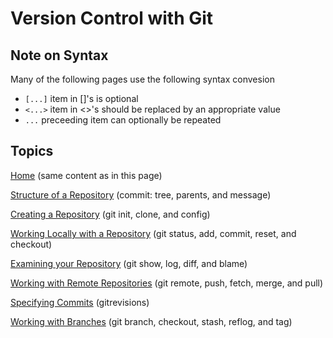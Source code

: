 # Version Control with Git

## Note on Syntax

Many of the following pages use the following syntax convesion

* `[...]` item in []'s is optional
* `<...>` item in <>'s should be replaced by an appropriate value
* `...` preceeding item can optionally be repeated

## Topics
[Home](Home.md) (same content as in this page)

[Structure of a Repository](Structure.md) (commit: tree, parents, and message)

[Creating a Repository](Creating.md) (git init, clone, and config)

[Working Locally with a Repository](Local.md) (git status, add, commit, reset, and checkout)

[Examining your Repository](History.md) (git show, log, diff, and blame)

[Working with Remote Repositories](Remote.md) (git remote, push, fetch, merge, and pull)

[Specifying Commits](References.md) (gitrevisions)

[Working with Branches](Branches.md) (git branch, checkout, stash, reflog, and tag)
